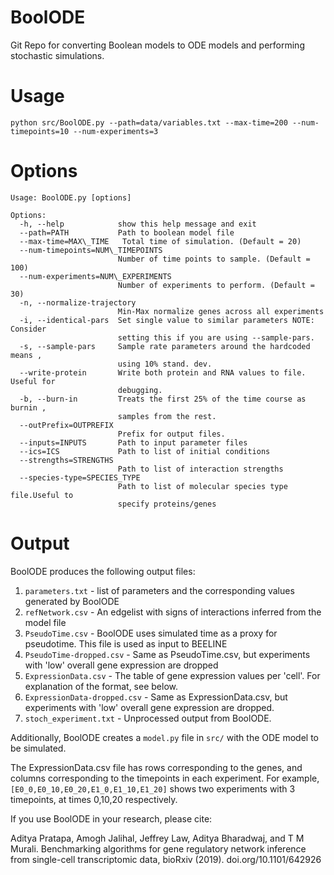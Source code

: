 # BoolODE
Git Repo for converting Boolean models to ODE models and performing stochastic simulations.

# Usage
`python src/BoolODE.py --path=data/variables.txt --max-time=200 --num-timepoints=10 --num-experiments=3`

# Options 
```
Usage: BoolODE.py [options]

Options:
  -h, --help            show this help message and exit
  --path=PATH           Path to boolean model file 
  --max-time=MAX\_TIME   Total time of simulation. (Default = 20)
  --num-timepoints=NUM\_TIMEPOINTS
                        Number of time points to sample. (Default = 100)
  --num-experiments=NUM\_EXPERIMENTS
                        Number of experiments to perform. (Default = 30)
  -n, --normalize-trajectory
                        Min-Max normalize genes across all experiments
  -i, --identical-pars  Set single value to similar parameters NOTE: Consider
                        setting this if you are using --sample-pars.
  -s, --sample-pars     Sample rate parameters around the hardcoded means ,
                        using 10% stand. dev.
  --write-protein       Write both protein and RNA values to file. Useful for
                        debugging.
  -b, --burn-in         Treats the first 25% of the time course as burnin ,
                        samples from the rest.
  --outPrefix=OUTPREFIX
                        Prefix for output files.
  --inputs=INPUTS       Path to input parameter files
  --ics=ICS             Path to list of initial conditions
  --strengths=STRENGTHS
                        Path to list of interaction strengths
  --species-type=SPECIES_TYPE
                        Path to list of molecular species type file.Useful to
                        specify proteins/genes
```
# Output
BoolODE produces the following output files:
1. `parameters.txt` - list of parameters and the corresponding values generated by BoolODE
2. `refNetwork.csv` - An edgelist with signs of interactions inferred from the model file
3. `PseudoTime.csv` - BoolODE uses simulated time as a proxy for pseudotime. This file is used as input to BEELINE
4. `PseudoTime-dropped.csv` - Same as PseudoTime.csv, but experiments with 'low' overall gene expression are dropped
5. `ExpressionData.csv` - The table of gene expression values per 'cell'. For explanation of the format, see below.
6. `ExpressionData-dropped.csv` - Same as ExpressionData.csv, but experiments with 'low' overall gene expression are dropped.
7. `stoch_experiment.txt` - Unprocessed output from BoolODE. 

Additionally, BoolODE creates a `model.py` file in `src/` with the ODE model to be simulated.

The ExpressionData.csv file has rows corresponding to the genes, and
columns corresponding to the timepoints in each experiment.  For
example, `[E0_0,E0_10,E0_20,E1_0,E1_10,E1_20]` shows two experiments
with 3 timepoints, at times 0,10,20 respectively.

If you use BoolODE in your research, please cite:

Aditya Pratapa, Amogh Jalihal, Jeffrey Law, Aditya Bharadwaj, and T M Murali. Benchmarking algorithms for gene regulatory network inference from single-cell transcriptomic data, bioRxiv (2019). doi.org/10.1101/642926
